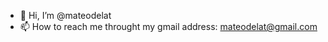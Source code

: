 - 👋 Hi, I’m @mateodelat
- 📫 How to reach me throught my gmail address: mateodelat@gmail.com

<!---
mateodelat/mateodelat is a ✨ special ✨ repository because its `README.md` (this file) appears on your GitHub profile.
You can click the Preview link to take a look at your changes.
--->
